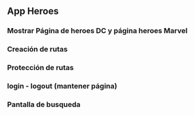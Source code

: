 ## App Heroes

### Mostrar Página de heroes DC y página heroes Marvel

### Creación de rutas

### Protección de rutas

### login - logout (mantener página)

### Pantalla de busqueda
